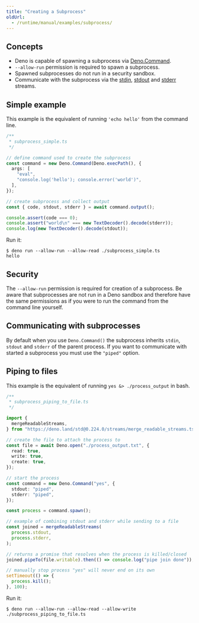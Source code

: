 ```yaml
---
title: "Creating a Subprocess"
oldUrl:
  - /runtime/manual/examples/subprocess/
---
```


## Concepts

- Deno is capable of spawning a subprocess via
  [Deno.Command](https://deno.land/api?s=Deno.Command).
- `--allow-run` permission is required to spawn a subprocess.
- Spawned subprocesses do not run in a security sandbox.
- Communicate with the subprocess via the
  [stdin](https://deno.land/api?s=Deno.stdin),
  [stdout](https://deno.land/api?s=Deno.stdout) and
  [stderr](https://deno.land/api?s=Deno.stderr) streams.

## Simple example

This example is the equivalent of running `'echo hello'` from the command line.

```ts
/**
 * subprocess_simple.ts
 */

// define command used to create the subprocess
const command = new Deno.Command(Deno.execPath(), {
  args: [
    "eval",
    "console.log('hello'); console.error('world')",
  ],
});

// create subprocess and collect output
const { code, stdout, stderr } = await command.output();

console.assert(code === 0);
console.assert("world\n" === new TextDecoder().decode(stderr));
console.log(new TextDecoder().decode(stdout));
```

Run it:

```shell
$ deno run --allow-run --allow-read ./subprocess_simple.ts
hello
```

## Security

The `--allow-run` permission is required for creation of a subprocess. Be aware
that subprocesses are not run in a Deno sandbox and therefore have the same
permissions as if you were to run the command from the command line yourself.

## Communicating with subprocesses

By default when you use `Deno.Command()` the subprocess inherits `stdin`,
`stdout` and `stderr` of the parent process. If you want to communicate with
started a subprocess you must use the `"piped"` option.

## Piping to files

This example is the equivalent of running `yes &> ./process_output` in bash.

```ts
/**
 * subprocess_piping_to_file.ts
 */

import {
  mergeReadableStreams,
} from "https://deno.land/std@0.224.0/streams/merge_readable_streams.ts";

// create the file to attach the process to
const file = await Deno.open("./process_output.txt", {
  read: true,
  write: true,
  create: true,
});

// start the process
const command = new Deno.Command("yes", {
  stdout: "piped",
  stderr: "piped",
});

const process = command.spawn();

// example of combining stdout and stderr while sending to a file
const joined = mergeReadableStreams(
  process.stdout,
  process.stderr,
);

// returns a promise that resolves when the process is killed/closed
joined.pipeTo(file.writable).then(() => console.log("pipe join done"));

// manually stop process "yes" will never end on its own
setTimeout(() => {
  process.kill();
}, 100);
```

Run it:

```shell
$ deno run --allow-run --allow-read --allow-write ./subprocess_piping_to_file.ts
```
